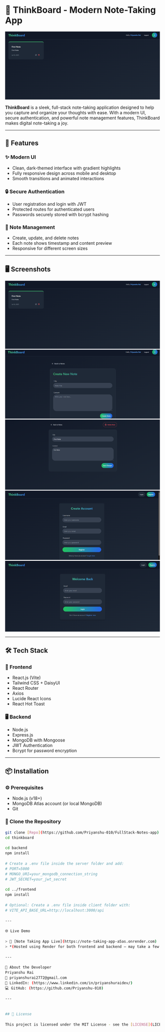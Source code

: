 # 🧠 ThinkBoard - Modern Note-Taking App

![ThinkBoard Screenshot](./assets/Home%20Page.png)

**ThinkBoard** is a sleek, full-stack note-taking application designed to help you capture and organize your thoughts with ease. With a modern UI, secure authentication, and powerful note management features, ThinkBoard makes digital note-taking a joy.

---

## 🚀 Features

### ✨ Modern UI
- Clean, dark-themed interface with gradient highlights
- Fully responsive design across mobile and desktop
- Smooth transitions and animated interactions

### 🔒 Secure Authentication
- User registration and login with JWT
- Protected routes for authenticated users
- Passwords securely stored with bcrypt hashing

### 📝 Note Management
- Create, update, and delete notes
- Each note shows timestamp and content preview
- Responsive for different screen sizes

---

## 🖥️ Screenshots

![HomePage](./assets/Home%20Page.png)
![CreatePage](./assets/Create%20Page.png)
![Update Page](./assets//Update%20Page.png)
![RegiterPage](./assets/Register%20Page.png)
![LoginPage](./assets/Login%20Page.png)

---

## 🛠️ Tech Stack

### 🔧 Frontend
- React.js (Vite)
- Tailwind CSS + DaisyUI
- React Router
- Axios
- Lucide React Icons
- React Hot Toast

### 🖥️ Backend
- Node.js
- Express.js
- MongoDB with Mongoose
- JWT Authentication
- Bcrypt for password encryption

---

## 📦 Installation

### ⚙️ Prerequisites
- Node.js (v18+)
- MongoDB Atlas account (or local MongoDB)
- Git

### 📁 Clone the Repository
```bash
git clone [Repo](https://github.com/Priyanshu-010/FullStack-Notes-app)
cd thinkboard

cd backend
npm install

# Create a .env file inside the server folder and add:
# PORT=5000
# MONGO_URI=your_mongodb_connection_string
# JWT_SECRET=your_jwt_secret

cd ../frontend
npm install

# Optional: Create a .env file inside client folder with:
# VITE_API_BASE_URL=http://localhost:3000/api

---

🌐 Live Demo

> 🚀 [Note Taking App Live](https://note-taking-app-a5as.onrender.com)
> *(Hosted using Render for both frontend and backend — may take a few seconds to wake up if idle)*

---

👤 About the Developer
Priyanshu Rai
📧 priyanshurai2772@gmail.com
🔗 LinkedIn: (https://www.linkedin.com/in/priyanshuraidev/)
💻 GitHub: (https://github.com/Priyanshu-010)

---


## 📜 License

This project is licensed under the MIT License - see the [LICENSE](LICENSE) file for details.
